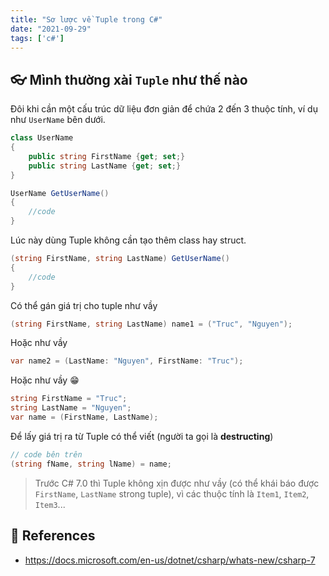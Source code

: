 ```yaml
---
title: "Sơ lược về Tuple trong C#"
date: "2021-09-29"
tags: ['c#']
---
```

## 👓 Mình thường xài ```Tuple``` như thế nào
Đôi khi cần một cấu trúc dữ liệu đơn giản để chứa 2 đến 3 thuộc tính, ví dụ như ```UserName``` bên dưới.
```csharp
class UserName
{
    public string FirstName {get; set;}
    public string LastName {get; set;}
}

UserName GetUserName()
{
    //code
}
```

Lúc này dùng Tuple không cần tạo thêm class hay struct.
```csharp
(string FirstName, string LastName) GetUserName()
{
    //code
}
```

Có thể gán giá trị cho tuple như vầy
```csharp
(string FirstName, string LastName) name1 = ("Truc", "Nguyen");
```
Hoặc như vầy

```csharp
var name2 = (LastName: "Nguyen", FirstName: "Truc");
```

Hoặc như vầy 😁
```csharp
string FirstName = "Truc";
string LastName = "Nguyen";
var name = (FirstName, LastName);
```

Để lấy giá trị ra từ Tuple có thể viết (người ta gọi là **destructing**)
```csharp
// code bên trên
(string fName, string lName) = name;
```

> Trước C# 7.0 thì Tuple không xịn được như vầy (có thể khái báo được ```FirstName```, ```LastName``` strong tuple), vì các thuộc tính là ```Item1```, ```Item2```, ```Item3```...

## 🎃 References
- https://docs.microsoft.com/en-us/dotnet/csharp/whats-new/csharp-7